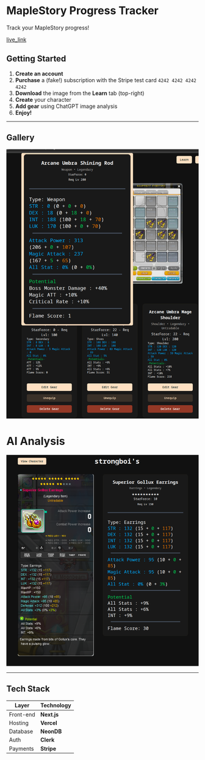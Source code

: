 # MapleStory Progress Tracker

Track your MapleStory progress!

[live_link](https://ms-tracker.vercel.app/)

## Getting Started

1. **Create an account**
2. **Purchase** a (fake!) subscription with the Stripe test card `4242 4242 4242 4242`
3. **Download** the image from the **Learn** tab (top-right)
4. **Create** your character
5. **Add gear** using ChatGPT image analysis
6. **Enjoy!**

---

## Gallery

![character_image](public/alpha.png)

# AI Analysis

![gear_anlysis](/public/aianlyze.png)

---

## Tech Stack

| Layer     | Technology  |
| --------- | ----------- |
| Front-end | **Next.js** |
| Hosting   | **Vercel**  |
| Database  | **NeonDB**  |
| Auth      | **Clerk**   |
| Payments  | **Stripe**  |
